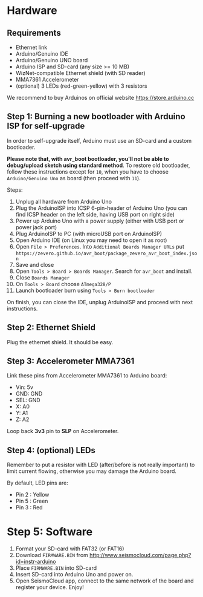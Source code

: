 
# Hardware

## Requirements

* Ethernet link
* Arduino/Genuino IDE
* Arduino/Genuino UNO board
* Arduino ISP and SD-card (any size >= 10 MB)
* WizNet-compatible Ethernet shield (with SD reader)
* MMA7361 Accelerometer
* (optional) 3 LEDs (red-green-yellow) with 3 resistors

We recommend to buy Arduinos on official website https://store.arduino.cc

## Step 1: Burning a new bootloader with Arduino ISP for self-upgrade

In order to self-upgrade itself, Arduino must use an SD-card and a custom bootloader.

**Please note that, with avr_boot bootloader, you'll not be able to debug/upload sketch using standard method**.
To restore old bootloader, follow these instructions except for `10`, when you have to
choose `Arduino/Genuino Uno` as board (then proceed with `11`).

Steps:

1. Unplug all hardware from Arduino Uno
2. Plug the ArduinoISP into ICSP 6-pin-header of Arduino Uno (you can find ICSP
	header on the left side, having USB port on right side)
3. Power up Arduino Uno with a power supply (either with USB port or power jack port)
4. Plug ArduinoISP to PC (with microUSB port on ArduinoISP)
5. Open Arduino IDE (on Linux you may need to open it as root)
6. Open `File > Preferences`. Into `Additional Boards Manager URLs` put `https://zevero.github.io/avr_boot/package_zevero_avr_boot_index.json`
7. Save and close
8. Open `Tools > Board > Boards Manager`. Search for `avr_boot` and install.
9. Close `Boards Manager`
10. On `Tools > Board` choose `ATmega328/P`
11. Launch bootloader burn using `Tools > Burn bootloader`

On finish, you can close the IDE, unplug ArduinoISP and proceed with next instructions.

## Step 2: Ethernet Shield

Plug the ethernet shield. It should be easy.

## Step 3: Accelerometer MMA7361

Link these pins from Accelerometer MMA7361 to Arduino board:

* Vin: 5v
* GND: GND
* SEL: GND
* X: A0
* Y: A1
* Z: A2

Loop back **3v3** pin to **SLP** on Accelerometer.

## Step 4: (optional) LEDs

Remember to put a resistor with LED (after/before is not really important) to limit
current flowing, otherwise you may damage the Arduino board.

By default, LED pins are:

* Pin 2 : Yellow
* Pin 5 : Green
* Pin 3 : Red

# Step 5: Software

1. Format your SD-card with FAT32 (or FAT16)
2. Download `FIRMWARE.BIN` from http://www.seismocloud.com/page.php?id=instr-arduino
3. Place `FIRMWARE.BIN` into SD-card
4. Insert SD-card into Arduino Uno and power on.
5. Open SeismoCloud app, connect to the same network of the board and register your device. Enjoy!
